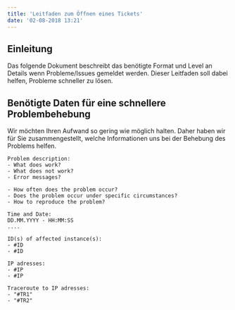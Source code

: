 ```yaml
---
title: 'Leitfaden zum Öffnen eines Tickets'
date: '02-08-2018 13:21'
---
```


## Einleitung

Das folgende Dokument beschreibt das benötigte Format und Level an Details wenn Probleme/Issues gemeldet werden.
Dieser Leitfaden soll dabei helfen, Probleme schneller zu lösen.

## Benötigte Daten für eine schnellere Problembehebung

Wir möchten Ihren Aufwand so gering wie möglich halten. Daher haben wir für Sie zusammengestellt, welche Informationen uns bei der Behebung des Problems helfen.

```text
Problem description:
- What does work?
- What does not work?
- Error messages?

- How often does the problem occur?
- Does the problem occur under specific circumstances?
- How to reproduce the problem?

Time and Date:
DD.MM.YYYY - HH:MM:SS
....

ID(s) of affected instance(s):
- #ID
- #ID

IP adresses:
- #IP
- #IP

Traceroute to IP adresses:
- "#TR1"
- "#TR2"

```
